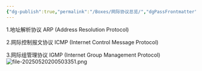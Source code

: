 ```yaml
---
{"dg-publish":true,"permalink":"/Boxes/网际协议总览/","dgPassFrontmatter":true,"created":"2025-05-20T20:04:53.437+08:00","updated":"2025-05-20T20:09:02.834+08:00"}
---
```


1.地址解析协议 ARP (Address Resolution Protocol)

2.网际控制报文协议 ICMP (Internet Control Message Protocol)

3.网际组管理协议 IGMP (Internet Group Management Protocol)
![file-20250520200503351.png](/img/user/images/%E7%BD%91%E9%99%85%E5%8D%8F%E8%AE%AE%E6%80%BB%E8%A7%88/file-20250520200503351.png)